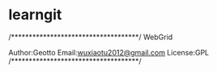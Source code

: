 learngit
========
/************************************/
            WebGrid

Author:Geotto
Email:wuxiaotu2012@gmail.com
License:GPL
/************************************/